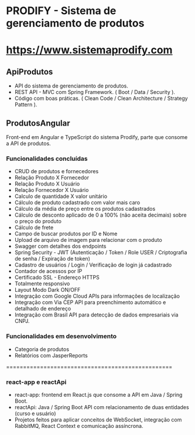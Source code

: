 # PRODIFY - Sistema de gerenciamento de produtos
# https://www.sistemaprodify.com

## ApiProdutos
- API do sistema de gerenciamento de produtos.
- REST API - MVC com Spring Framework. ( Boot / Data / Security ).
- Código com boas práticas. ( Clean Code / Clean Architecture / Strategy Pattern ).

## ProdutosAngular 
Front-end em Angular e TypeScript do sistema Prodify, parte que consome a API de produtos.

### Funcionalidades concluídas
- CRUD de produtos e fornecedores
- Relação Produto X Fornecedor
- Relação Produto X Usuário
- Relação Fornecedor X Usuário
- Calculo de quantidade X valor unitário
- Cálculo de produto cadastrado com valor mais caro
- Cálculo da média de preço entre os produtos cadastrados
- Cálculo de desconto aplicado de 0 a 100% (não aceita decimais) sobre o preço do produto
- Cálculo de frete
- Campo de buscar produtos por ID e Nome
- Upload de arquivo de imagem para relacionar com o produto
- Swagger com detalhes dos endpoints
- Spring Security - JWT (Autenticação / Token / Role USER / Criptografia de senha / Expiração de token)
- Cadastro de usuários / Login / Verificação de login já cadastrado
- Contador de acessos por IP
- Certificado SSL - Endereço HTTPS
- Totalmente responsivo
- Layout Modo Dark ON/OFF
- Integração com Google Cloud APIs para informações de localização
- Integração com Via CEP API para preenchimento automático e detalhado de endereço
- Integração com Brasil API para detecção de dados empresariais via CNPJ.

### Funcionalidades em desenvolvimento
- Categoria de produtos
- Relatórios com JasperReports
  
=================================================

### react-app e reactApi
- react-app: frontend em React.js que consome a API em Java / Spring Boot.
- reactApi: Java / Spring Boot API com relacionamento de duas entidades (curso e usuário)
- Projetos feitos para aplicar conceitos de WebSocket, integração com RabbitMQ, React Context e comunicação assíncrona.


